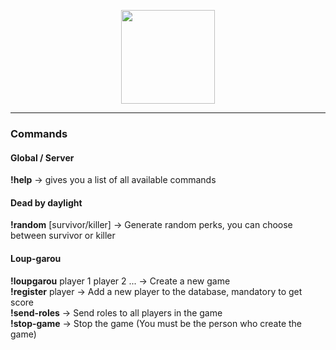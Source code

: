 <p align="center"> 
<img src="https://media.discordapp.net/attachments/453638831481290769/453871226360692738/botbot.png?width=599&height=630" width="150">
</p>
<hr />

### Commands

#### Global / Server

**!help** → gives you a list of all available commands 

#### Dead by daylight

**!random** [survivor/killer] → Generate random perks, you can choose between survivor or killer

#### Loup-garou

**!loupgarou** player 1 player 2 ... → Create a new game<br />
**!register** player → Add a new player to the database, mandatory to get score<br />
**!send-roles** → Send roles to all players in the game<br />
**!stop-game** → Stop the game (You must be the person who create the game)

